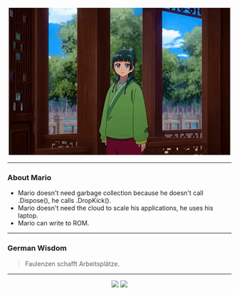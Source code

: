 <p align="center">
  <img src="assets/maomao.gif" />
</p>

---

### About Mario
- Mario doesn't need garbage collection because he doesn't call .Dispose(), he calls .DropKick().
- Mario doesn't need the cloud to scale his applications, he uses his laptop.
- Mario can write to ROM.

---

### German Wisdom
> Faulenzen schafft Arbeitsplätze.

---

<p align="center">
  <a>
    <img height="180em" src="https://github-readme-stats-eight-theta.vercel.app/api?username=Torfkopp&show_icons=true&theme=dark&include_all_commits=true&count_private=true"/>
  </a>
  <a href="https://github.com/Torfkopp?tab=repositories">
    <img height="180em" src="https://github-readme-stats-eight-theta.vercel.app/api/top-langs/?username=torfkopp&layout=compact&theme=dark&langs_count=8&hide=java"/>
  </a>
</p>
